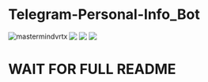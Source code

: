 # Telegram-Personal-Info_Bot
<img align="left" src="https://img.shields.io/badge/Made%20for-VSCode-1f425f.svg" alt="mastermindvrtx"/>
<img aligh="centre" src="http://ForTheBadge.com/images/badges/made-with-python.svg" />
<img alight="right" src="https://img.shields.io/badge/Arch_Linux-1793D1?style=for-the-badge&logo=arch-linux&logoColor=white"/> 
<img aligh="centre" src="https://img.shields.io/badge/Maintained%3F-yes-green.svg"/>

# WAIT FOR FULL README
